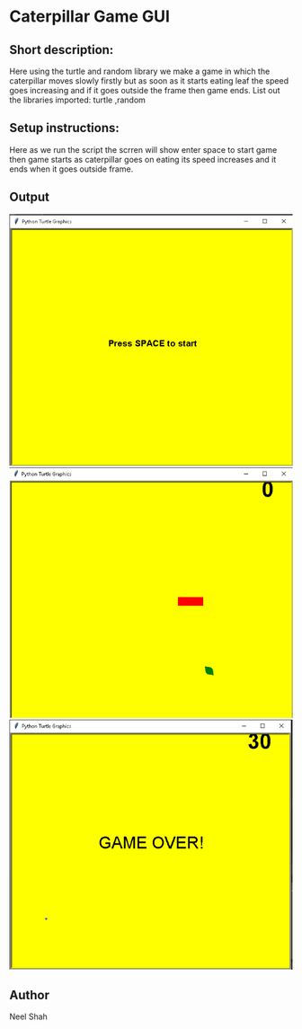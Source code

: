 # Caterpillar Game GUI

## Short description:
Here using the turtle and random library we make a game in which the caterpillar moves slowly firstly but as soon as it starts eating leaf the speed goes increasing and if it goes outside the frame then  game ends.
List out the libraries imported: turtle ,random

## Setup instructions:
Here as we run the script the scrren will show enter space to start game then game starts as caterpillar goes on eating its speed increases and it ends when it goes outside frame.

## Output
![Image](Images/output(caterpillar_starting).png)
![Image](Images/output(caterpillar_going).png)
![Image](Images/output(caterpillar_ending).png)

## Author
Neel Shah
